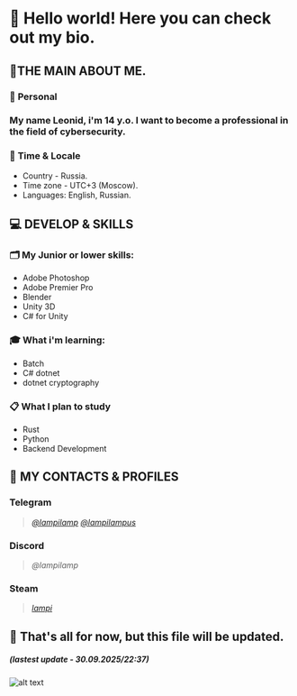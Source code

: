 # 🙌 Hello world! Here you can check out my bio.
## 📌THE MAIN ABOUT ME.
### 💾 **Personal**
### **My name Leonid, i'm 14 y.o. I want to become a professional in the field of cybersecurity.**
### 📅 **Time & Locale**
 - Country - Russia.
 - Time zone - UTC+3 (Moscow). 
 - Languages: English, Russian.
## 💻 DEVELOP & SKILLS
### 🗂 **My Junior or lower skills:**
- Adobe Photoshop
- Adobe Premier Pro
- Blender
- Unity 3D
- C# for Unity
### 🎓 **What i'm learning:**
- Batch
- C# dotnet
- dotnet cryptography
### 📋 **What I plan to study**
- Rust
- Python
- Backend Development
## 📩 MY CONTACTS & PROFILES
### Telegram
> *[@lampilamp](https://t.me/lampilamp)*
> *[@lampilampus](https://t.me/lampilampus)*
### Discord
> *@lampilamp*
### Steam
> *[lampi](https://steamcommunity.com/id/lampilamp/)*
## 🫰 That's all for now, but this file will be updated.
##### (lastest update - 30.09.2025/22:37)
![alt text](https://external-content.duckduckgo.com/iu/?u=https%3A%2F%2Ffree-png.ru%2Fwp-content%2Fuploads%2F2022%2F02%2Ffree-png.ru-688.png&f=1&nofb=1&ipt=0e90a5147d76ce01ad7327238739e77335de7fba3e10f1e864eb446553104db1)
